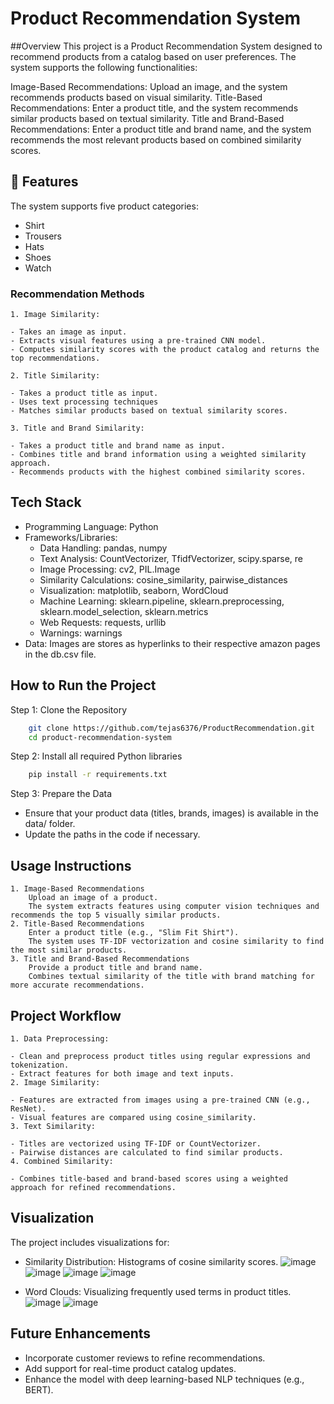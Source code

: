 
# Product Recommendation System
##Overview
This project is a Product Recommendation System designed to recommend products from a catalog based on user preferences. The system supports the following functionalities:

Image-Based Recommendations: Upload an image, and the system recommends products based on visual similarity.
Title-Based Recommendations: Enter a product title, and the system recommends similar products based on textual similarity.
Title and Brand-Based Recommendations: Enter a product title and brand name, and the system recommends the most relevant products based on combined similarity scores.

## 🌟 Features
The system supports five product categories:

- Shirt
- Trousers
- Hats
- Shoes
- Watch
### Recommendation Methods

    1. Image Similarity:

    - Takes an image as input.
    - Extracts visual features using a pre-trained CNN model.
    - Computes similarity scores with the product catalog and returns the top recommendations.

    2. Title Similarity:

    - Takes a product title as input.
    - Uses text processing techniques
    - Matches similar products based on textual similarity scores.
    
    3. Title and Brand Similarity:

    - Takes a product title and brand name as input.
    - Combines title and brand information using a weighted similarity approach.
    - Recommends products with the highest combined similarity scores.
## Tech Stack
- Programming Language: Python
- Frameworks/Libraries:
    - Data Handling: pandas, numpy
    - Text Analysis: CountVectorizer, TfidfVectorizer, scipy.sparse, re
    - Image Processing: cv2, PIL.Image
    - Similarity Calculations: cosine_similarity, pairwise_distances
    - Visualization: matplotlib, seaborn, WordCloud
    - Machine Learning: sklearn.pipeline, sklearn.preprocessing, sklearn.model_selection, sklearn.metrics
    - Web Requests: requests, urllib
    - Warnings: warnings
- Data: Images are stores as hyperlinks to their respective amazon pages in the db.csv file.
## How to Run the Project
Step 1: Clone the Repository
```bash
    git clone https://github.com/tejas6376/ProductRecommendation.git
    cd product-recommendation-system
```

Step 2: Install all required Python libraries
```bash
    pip install -r requirements.txt
```

Step 3: Prepare the Data
- Ensure that your product data (titles, brands, images) is available in the data/ folder.
- Update the paths in the code if necessary.

## Usage Instructions
    1. Image-Based Recommendations
        Upload an image of a product.
        The system extracts features using computer vision techniques and recommends the top 5 visually similar products.
    2. Title-Based Recommendations
        Enter a product title (e.g., "Slim Fit Shirt").
        The system uses TF-IDF vectorization and cosine similarity to find the most similar products.
    3. Title and Brand-Based Recommendations
        Provide a product title and brand name.
        Combines textual similarity of the title with brand matching for more accurate recommendations.
## Project Workflow
    1. Data Preprocessing:

    - Clean and preprocess product titles using regular expressions and tokenization.
    - Extract features for both image and text inputs.
    2. Image Similarity:

    - Features are extracted from images using a pre-trained CNN (e.g., ResNet).
    - Visual features are compared using cosine_similarity.
    3. Text Similarity:

    - Titles are vectorized using TF-IDF or CountVectorizer.
    - Pairwise distances are calculated to find similar products.
    4. Combined Similarity:

    - Combines title-based and brand-based scores using a weighted approach for refined recommendations.
## Visualization
The project includes visualizations for:

- Similarity Distribution: Histograms of cosine similarity scores.
    ![image](https://github.com/user-attachments/assets/1dfab513-d23f-4a8d-8153-cc383aec5358)
    ![image](https://github.com/user-attachments/assets/2b9b0584-4db0-4cb1-ac16-4d86d255d687)
    ![image](https://github.com/user-attachments/assets/434ba35e-5497-4f84-b130-f6ae8f787059)
    ![image](https://github.com/user-attachments/assets/03d92578-6f5e-4fdc-be9a-cfc13e54bcd1)


- Word Clouds: Visualizing frequently used terms in product titles.
    ![image](https://github.com/user-attachments/assets/8499328b-3847-4075-9300-55fffafb3015)
    ![image](https://github.com/user-attachments/assets/cb055d67-1817-43a8-8a6e-0ea7513565f7)
## Future Enhancements
- Incorporate customer reviews to refine recommendations.
- Add support for real-time product catalog updates.
- Enhance the model with deep learning-based NLP techniques (e.g., BERT).
